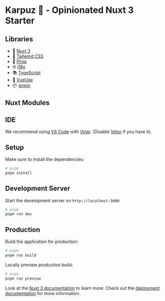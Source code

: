 # Karpuz 🍉 - Opinionated Nuxt 3 Starter

## Libraries

- 💚 [Nuxt 3](https://nuxt.com/) 
- 🎨 [Tailwind CSS](https://tailwindcss.com/)
- 🍍 [Pinia](https://pinia.vuejs.org/)
- 🌐 [i18n](https://i18n.nuxtjs.org/) 
- 📚 [TypeScript](https://nuxt.com/docs/guide/concepts/typescript#typescript)
- 🧰 [VueUse](https://vueuse.org/)
- 📦 [pnpm](https://pnpm.io/) 

## Nuxt Modules

## IDE

We recommend using [VS Code](https://code.visualstudio.com/) with [Volar](https://github.com/johnsoncodehk/volar). (Disable [Vetur](https://vuejs.github.io/vetur/) if you have it).


## Setup

Make sure to install the dependencies:

```bash
# pnpm
pnpm install
```

## Development Server

Start the development server on `http://localhost:3000`:

```bash
# pnpm
pnpm run dev
```

## Production

Build the application for production:

```bash
# pnpm
pnpm run build
```

Locally preview production build:

```bash
# pnpm
pnpm run preview
```

Look at the [Nuxt 3 documentation](https://nuxt.com/docs/getting-started/introduction) to learn more.
Check out the [deployment documentation](https://nuxt.com/docs/getting-started/deployment) for more information.
